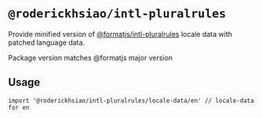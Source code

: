 # `@roderickhsiao/intl-pluralrules`

Provide minified version of [@formatjs/intl-pluralrules](https://formatjs.io/docs/polyfills/intl-pluralrules/) locale data with patched language data.

Package version matches @formatjs major version

## Usage

```
import '@roderickhsiao/intl-pluralrules/locale-data/en' // locale-data for en
```
